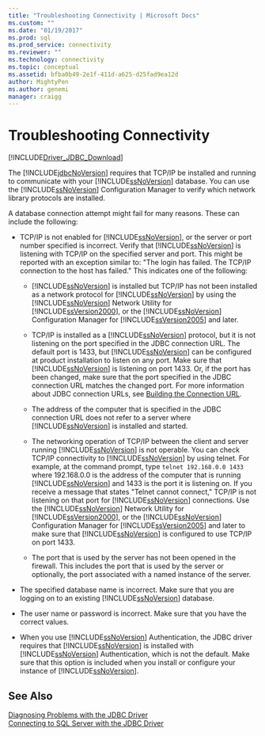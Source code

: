 ```yaml
---
title: "Troubleshooting Connectivity | Microsoft Docs"
ms.custom: ""
ms.date: "01/19/2017"
ms.prod: sql
ms.prod_service: connectivity
ms.reviewer: ""
ms.technology: connectivity
ms.topic: conceptual
ms.assetid: bfba0b49-2e1f-411d-a625-d25fad9ea12d
author: MightyPen
ms.author: genemi
manager: craigg
---
```

# Troubleshooting Connectivity
[!INCLUDE[Driver_JDBC_Download](../../includes/driver_jdbc_download.md)]

  The [!INCLUDE[jdbcNoVersion](../../includes/jdbcnoversion_md.md)] requires that TCP/IP be installed and running to communicate with your [!INCLUDE[ssNoVersion](../../includes/ssnoversion-md.md)] database. You can use the [!INCLUDE[ssNoVersion](../../includes/ssnoversion-md.md)] Configuration Manager to verify which network library protocols are installed.  
  
 A database connection attempt might fail for many reasons. These can include the following:  
  
-   TCP/IP is not enabled for [!INCLUDE[ssNoVersion](../../includes/ssnoversion-md.md)], or the server or port number specified is incorrect. Verify that [!INCLUDE[ssNoVersion](../../includes/ssnoversion-md.md)] is listening with TCP/IP on the specified server and port. This might be reported with an exception similar to: "The login has failed. The TCP/IP connection to the host has failed." This indicates one of the following:  
  
    -   [!INCLUDE[ssNoVersion](../../includes/ssnoversion-md.md)] is installed but TCP/IP has not been installed as a network protocol for [!INCLUDE[ssNoVersion](../../includes/ssnoversion-md.md)] by using the [!INCLUDE[ssNoVersion](../../includes/ssnoversion-md.md)] Network Utility for [!INCLUDE[ssVersion2000](../../includes/ssversion2000-md.md)], or the [!INCLUDE[ssNoVersion](../../includes/ssnoversion-md.md)] Configuration Manager for [!INCLUDE[ssVersion2005](../../includes/ssversion2005-md.md)] and later.  
  
    -   TCP/IP is installed as a [!INCLUDE[ssNoVersion](../../includes/ssnoversion-md.md)] protocol, but it is not listening on the port specified in the JDBC connection URL. The default port is 1433, but [!INCLUDE[ssNoVersion](../../includes/ssnoversion-md.md)] can be configured at product installation to listen on any port. Make sure that [!INCLUDE[ssNoVersion](../../includes/ssnoversion-md.md)] is listening on port 1433. Or, if the port has been changed, make sure that the port specified in the JDBC connection URL matches the changed port. For more information about JDBC connection URLs, see [Building the Connection URL](../../connect/jdbc/building-the-connection-url.md).  
  
    -   The address of the computer that is specified in the JDBC connection URL does not refer to a server where [!INCLUDE[ssNoVersion](../../includes/ssnoversion-md.md)] is installed and started.  
  
    -   The networking operation of TCP/IP between the client and server running [!INCLUDE[ssNoVersion](../../includes/ssnoversion-md.md)] is not operable. You can check TCP/IP connectivity to [!INCLUDE[ssNoVersion](../../includes/ssnoversion-md.md)] by using telnet. For example, at the command prompt, type `telnet 192.168.0.0 1433` where 192.168.0.0 is the address of the computer that is running [!INCLUDE[ssNoVersion](../../includes/ssnoversion-md.md)] and 1433 is the port it is listening on. If you receive a message that states "Telnet cannot connect," TCP/IP is not listening on that port for [!INCLUDE[ssNoVersion](../../includes/ssnoversion-md.md)] connections. Use the [!INCLUDE[ssNoVersion](../../includes/ssnoversion-md.md)] Network Utility for [!INCLUDE[ssVersion2000](../../includes/ssversion2000-md.md)], or the [!INCLUDE[ssNoVersion](../../includes/ssnoversion-md.md)] Configuration Manager for [!INCLUDE[ssVersion2005](../../includes/ssversion2005-md.md)] and later to make sure that [!INCLUDE[ssNoVersion](../../includes/ssnoversion-md.md)] is configured to use TCP/IP on port 1433.  
  
    -   The port that is used by the server has not been opened in the firewall. This includes the port that is used by the server or optionally, the port associated with a named instance of the server.  
  
-   The specified database name is incorrect. Make sure that you are logging on to an existing [!INCLUDE[ssNoVersion](../../includes/ssnoversion-md.md)] database.  
  
-   The user name or password is incorrect. Make sure that you have the correct values.  
  
-   When you use [!INCLUDE[ssNoVersion](../../includes/ssnoversion-md.md)] Authentication, the JDBC driver requires that [!INCLUDE[ssNoVersion](../../includes/ssnoversion-md.md)] is installed with [!INCLUDE[ssNoVersion](../../includes/ssnoversion-md.md)] Authentication, which is not the default. Make sure that this option is included when you install or configure your instance of [!INCLUDE[ssNoVersion](../../includes/ssnoversion-md.md)].  
  
## See Also  
 [Diagnosing Problems with the JDBC Driver](../../connect/jdbc/diagnosing-problems-with-the-jdbc-driver.md)   
 [Connecting to SQL Server with the JDBC Driver](../../connect/jdbc/connecting-to-sql-server-with-the-jdbc-driver.md)  
  
  
